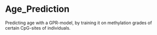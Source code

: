 # Age_Prediction


Predicting age with a GPR-model, by training it on methylation grades of certain CpG-sites of individuals.

